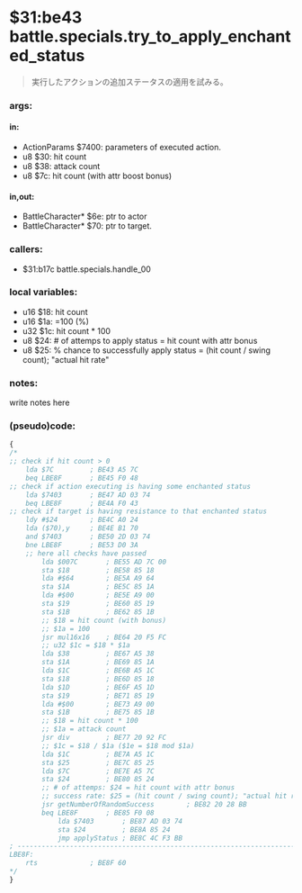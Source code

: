 ﻿
# $31:be43 battle.specials.try_to_apply_enchanted_status
> 実行したアクションの追加ステータスの適用を試みる。

### args:

#### in:
+	ActionParams $7400: parameters of executed action.
+	u8 $30: hit count
+	u8 $38: attack count
+	u8 $7c: hit count (with attr boost bonus)

#### in,out:
+	BattleCharacter* $6e: ptr to actor
+	BattleCharacter* $70: ptr to target.

### callers:
+	$31:b17c battle.specials.handle_00

### local variables:
+	u16 $18: hit count
+	u16 $1a: =100 (%)
+	u32 $1c: hit count * 100
+	u8 $24: # of attemps to apply status = hit count with attr bonus
+	u8 $25: % chance to successfully apply status = (hit count / swing count); "actual hit rate"

### notes:
write notes here

### (pseudo)code:
```js
{
/*
;; check if hit count > 0
    lda $7C         ; BE43 A5 7C
    beq LBE8F       ; BE45 F0 48
;; check if action executing is having some enchanted status
	lda $7403       ; BE47 AD 03 74
	beq LBE8F       ; BE4A F0 43
;; check if target is having resistance to that enchanted status
	ldy #$24        ; BE4C A0 24
	lda ($70),y     ; BE4E B1 70
	and $7403       ; BE50 2D 03 74
	bne LBE8F       ; BE53 D0 3A
	;; here all checks have passed
		lda $007C       ; BE55 AD 7C 00
		sta $18         ; BE58 85 18
		lda #$64        ; BE5A A9 64
		sta $1A         ; BE5C 85 1A
		lda #$00        ; BE5E A9 00
		sta $19         ; BE60 85 19
		sta $1B         ; BE62 85 1B
		;; $18 = hit count (with bonus)
		;; $1a = 100
		jsr mul16x16    ; BE64 20 F5 FC
		;; u32 $1c = $18 * $1a
		lda $38         ; BE67 A5 38
		sta $1A         ; BE69 85 1A
		lda $1C         ; BE6B A5 1C
		sta $18         ; BE6D 85 18
		lda $1D         ; BE6F A5 1D
		sta $19         ; BE71 85 19
		lda #$00        ; BE73 A9 00
		sta $1B         ; BE75 85 1B
		;; $18 = hit count * 100
		;; $1a = attack count
		jsr div         ; BE77 20 92 FC
		;; $1c = $18 / $1a ($1e = $18 mod $1a)
		lda $1C         ; BE7A A5 1C
		sta $25         ; BE7C 85 25
		lda $7C         ; BE7E A5 7C
		sta $24         ; BE80 85 24
		;; # of attemps: $24 = hit count with attr bonus
		;; success rate: $25 = (hit count / swing count); "actual hit rate"
		jsr getNumberOfRandomSuccess        ; BE82 20 28 BB
		beq LBE8F       ; BE85 F0 08
			lda $7403       ; BE87 AD 03 74
			sta $24         ; BE8A 85 24
			jmp applyStatus ; BE8C 4C F3 BB
; ----------------------------------------------------------------------------
LBE8F:
	rts             ; BE8F 60
*/
}
```

